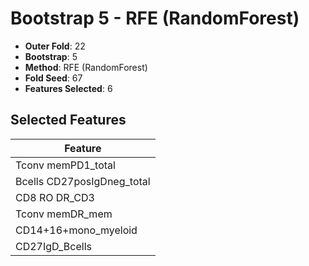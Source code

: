 # Bootstrap 5 - RFE (RandomForest)

- **Outer Fold**: 22
- **Bootstrap**: 5
- **Method**: RFE (RandomForest)
- **Fold Seed**: 67
- **Features Selected**: 6

## Selected Features

| Feature |
|---------|
| Tconv memPD1_total |
| Bcells CD27posIgDneg_total |
| CD8 RO DR_CD3 |
| Tconv memDR_mem |
| CD14+16+mono_myeloid |
| CD27IgD_Bcells |
